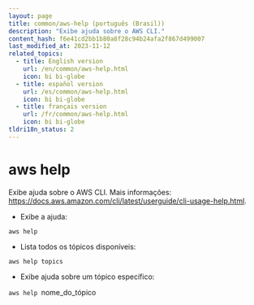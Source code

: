 ```yaml
---
layout: page
title: common/aws-help (português (Brasil))
description: "Exibe ajuda sobre o AWS CLI."
content_hash: f6e41cd2bb1b80a8f28c94b24afa2f867d499007
last_modified_at: 2023-11-12
related_topics:
  - title: English version
    url: /en/common/aws-help.html
    icon: bi bi-globe
  - title: español version
    url: /es/common/aws-help.html
    icon: bi bi-globe
  - title: français version
    url: /fr/common/aws-help.html
    icon: bi bi-globe
tldri18n_status: 2
---
```

# aws help

Exibe ajuda sobre o AWS CLI.
Mais informações: <https://docs.aws.amazon.com/cli/latest/userguide/cli-usage-help.html>.

- Exibe a ajuda:

`aws help`

- Lista todos os tópicos disponíveis:

`aws help topics`

- Exibe ajuda sobre um tópico específico:

`aws help `<span class="tldr-var badge badge-pill bg-dark-lm bg-white-dm text-white-lm text-dark-dm font-weight-bold">nome_do_tópico</span>
